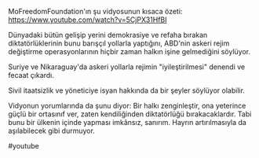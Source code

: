 MoFreedomFoundation'ın şu vidyosunun kısaca özeti: https://www.youtube.com/watch?v=5CjPX31HfBI

Dünyadaki bütün gelişip yerini demokrasiye ve refaha bırakan diktatörlüklerinin bunu barışçıl yollarla yaptığını, ABD'nin askeri rejim değiştirme operasyonlarının hiçbir zaman halkın işine gelmediğini söylüyor.

Suriye ve Nikaraguay'da askeri yollarla rejimin "iyileştirilmesi" denendi ve fecaat çıkardı.

Sivil itaatsizlik ve yöneticiye isyan hakkında da bir şeyler söylüyor olabilir.

Vidyonun yorumlarında da şunu diyor: Bir halkı zenginleştir, ona yeterince güçlü bir ortasınıf ver, zaten kendiliğinden diktatörlüğü bırakacaklardır. Tabi bunu bir ülkenin içinde yapması imkânsız, sanırım. Hayrın artırılmasıyla da aşılabilecek gibi durmuyor.

#youtube

